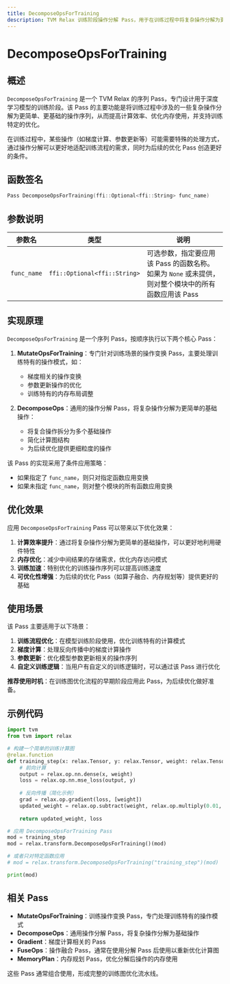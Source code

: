 ```yaml
---
title: DecomposeOpsForTraining
description: TVM Relax 训练阶段操作分解 Pass，用于在训练过程中将复杂操作分解为更简单的操作序列
---
```


# DecomposeOpsForTraining

## 概述

`DecomposeOpsForTraining` 是一个 TVM Relax 的序列 Pass，专门设计用于深度学习模型的训练阶段。该 Pass 的主要功能是将训练过程中涉及的一些复杂操作分解为更简单、更基础的操作序列，从而提高计算效率、优化内存使用，并支持训练特定的优化。

在训练过程中，某些操作（如梯度计算、参数更新等）可能需要特殊的处理方式，通过操作分解可以更好地适配训练流程的需求，同时为后续的优化 Pass 创造更好的条件。

## 函数签名

```cpp
Pass DecomposeOpsForTraining(ffi::Optional<ffi::String> func_name)
```

## 参数说明

| 参数名 | 类型 | 说明 |
|--------|------|------|
| `func_name` | `ffi::Optional<ffi::String>` | 可选参数，指定要应用该 Pass 的函数名称。如果为 `None` 或未提供，则对整个模块中的所有函数应用该 Pass |

## 实现原理

`DecomposeOpsForTraining` 是一个序列 Pass，按顺序执行以下两个核心 Pass：

1. **MutateOpsForTraining**：专门针对训练场景的操作变换 Pass，主要处理训练特有的操作模式，如：
   - 梯度相关的操作变换
   - 参数更新操作的优化
   - 训练特有的内存布局调整

2. **DecomposeOps**：通用的操作分解 Pass，将复杂操作分解为更简单的基础操作：
   - 将复合操作拆分为多个基础操作
   - 简化计算图结构
   - 为后续优化提供更细粒度的操作

该 Pass 的实现采用了条件应用策略：
- 如果指定了 `func_name`，则只对指定函数应用变换
- 如果未指定 `func_name`，则对整个模块的所有函数应用变换

## 优化效果

应用 `DecomposeOpsForTraining` Pass 可以带来以下优化效果：

1. **计算效率提升**：通过将复杂操作分解为更简单的基础操作，可以更好地利用硬件特性
2. **内存优化**：减少中间结果的存储需求，优化内存访问模式
3. **训练加速**：特别优化的训练操作序列可以提高训练速度
4. **可优化性增强**：为后续的优化 Pass（如算子融合、内存规划等）提供更好的基础

## 使用场景

该 Pass 主要适用于以下场景：

1. **训练流程优化**：在模型训练阶段使用，优化训练特有的计算模式
2. **梯度计算**：处理反向传播中的梯度计算操作
3. **参数更新**：优化模型参数更新相关的操作序列
4. **自定义训练逻辑**：当用户有自定义的训练逻辑时，可以通过该 Pass 进行优化

**推荐使用时机**：在训练图优化流程的早期阶段应用此 Pass，为后续优化做好准备。

## 示例代码

```python
import tvm
from tvm import relax

# 构建一个简单的训练计算图
@relax.function
def training_step(x: relax.Tensor, y: relax.Tensor, weight: relax.Tensor):
    # 前向计算
    output = relax.op.nn.dense(x, weight)
    loss = relax.op.nn.mse_loss(output, y)
    
    # 反向传播（简化示例）
    grad = relax.op.gradient(loss, [weight])
    updated_weight = relax.op.subtract(weight, relax.op.multiply(0.01, grad[0]))
    
    return updated_weight, loss

# 应用 DecomposeOpsForTraining Pass
mod = training_step
mod = relax.transform.DecomposeOpsForTraining()(mod)

# 或者只对特定函数应用
# mod = relax.transform.DecomposeOpsForTraining("training_step")(mod)

print(mod)
```

## 相关 Pass

- **MutateOpsForTraining**：训练操作变换 Pass，专门处理训练特有的操作模式
- **DecomposeOps**：通用操作分解 Pass，将复杂操作分解为基础操作
- **Gradient**：梯度计算相关的 Pass
- **FuseOps**：操作融合 Pass，通常在使用分解 Pass 后使用以重新优化计算图
- **MemoryPlan**：内存规划 Pass，优化分解后操作的内存使用

这些 Pass 通常组合使用，形成完整的训练图优化流水线。